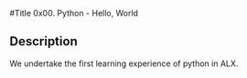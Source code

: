#Title 
0x00. Python - Hello, World

## Description
We undertake the first learning experience of python in ALX.

